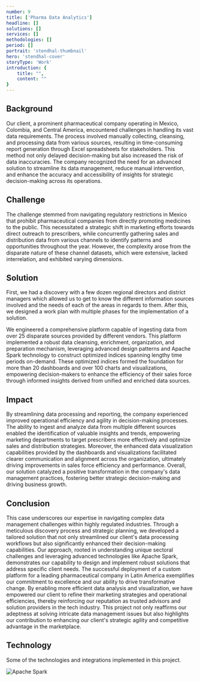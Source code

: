 ```yaml
---
number: 9
title: ['Pharma Data Analytics']
headline: []
solutions: []
services: []
methodologies: []
period: []
portrait: 'stendhal-thumbnail'
hero: 'stendhal-cover'
storyType: 'Work'
introduction: {
    title: "",
    content: ""
}
---
```


## Background

Our client, a prominent pharmaceutical company operating in Mexico, Colombia, and Central America, encountered challenges in handling its vast data requirements. The process involved manually collecting, cleansing, and processing data from various sources, resulting in time-consuming report generation through Excel spreadsheets for stakeholders. This method not only delayed decision-making but also increased the risk of data inaccuracies. The company recognized the need for an advanced solution to streamline its data management, reduce manual intervention, and enhance the accuracy and accessibility of insights for strategic decision-making across its operations.

## Challenge

The challenge stemmed from navigating regulatory restrictions in Mexico that prohibit pharmaceutical companies from directly promoting medicines to the public. This necessitated a strategic shift in marketing efforts towards direct outreach to prescribers, while concurrently gathering sales and distribution data from various channels to identify patterns and opportunities throughout the year. However, the complexity arose from the disparate nature of these channel datasets, which were extensive, lacked interrelation, and exhibited varying dimensions.

## Solution

First, we had a discovery with a few dozen regional directors and district managers which allowed us to get to know the different information sources involved and the needs of each of the areas in regards to them. After this, we designed a work plan with multiple phases for the implementation of a solution. 

We engineered a comprehensive platform capable of ingesting data from over 25 disparate sources provided by different vendors. This platform implemented a robust data cleansing, enrichment, organization, and preparation mechanism, leveraging advanced design patterns and Apache Spark technology to construct optimized indices spanning lengthy time periods on-demand. These optimized indices formed the foundation for more than 20 dashboards and over 100 charts and visualizations, empowering decision-makers to enhance the efficiency of their sales force through informed insights derived from unified and enriched data sources.

## Impact

By streamlining data processing and reporting, the company experienced improved operational efficiency and agility in decision-making processes. The ability to ingest and analyze data from multiple different sources enabled the identification of valuable insights and trends, empowering marketing departments to target prescribers more effectively and optimize sales and distribution strategies. Moreover, the enhanced data visualization capabilities provided by the dashboards and visualizations facilitated clearer communication and alignment across the organization, ultimately driving improvements in sales force efficiency and performance. Overall, our solution catalyzed a positive transformation in the company's data management practices, fostering better strategic decision-making and driving business growth.

## Conclusion

This case underscores our expertise in navigating complex data management challenges within highly regulated industries. Through a meticulous discovery process and strategic planning, we developed a tailored solution that not only streamlined our client's data processing workflows but also significantly enhanced their decision-making capabilities. Our approach, rooted in understanding unique sectoral challenges and leveraging advanced technologies like Apache Spark, demonstrates our capability to design and implement robust solutions that address specific client needs. The successful deployment of a custom platform for a leading pharmaceutical company in Latin America exemplifies our commitment to excellence and our ability to drive transformative change. By enabling more efficient data analysis and visualization, we have empowered our client to refine their marketing strategies and operational efficiencies, thereby reinforcing our reputation as trusted advisors and solution providers in the tech industry. This project not only reaffirms our adeptness at solving intricate data management issues but also highlights our contribution to enhancing our client's strategic agility and competitive advantage in the marketplace.

## Technology

Some of the technologies and integrations implemented in this project.

<div class="story_story__mainContent__technologies__v5XXm">
  <div class="story_story__mainContent__technologies__images__6NSg5">
    <div>
      <img loading="lazy" src="/technologies/apache-spark.svg" alt="Apache Spark"/>
    </div>
  </div>
</div>